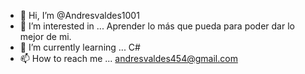 - 👋 Hi, I’m @Andresvaldes1001
- 👀 I’m interested in ...  Aprender lo más que pueda para poder dar lo mejor de mi.
- 🌱 I’m currently learning ... C#
- 📫 How to reach me ... andresvaldes454@gmail.com

<!---
Andresvaldes1001/Andresvaldes1001 is a ✨ special ✨ repository because its `README.md` (this file) appears on your GitHub profile.
You can click the Preview link to take a look at your changes.
--->
